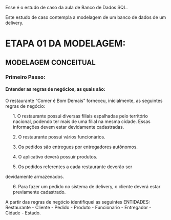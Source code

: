 Esse é o estudo de caso da aula de Banco de Dados SQL.

Este estudo de caso contempla a modelagem de um banco de dados de um delivery.

# ETAPA 01 DA MODELAGEM:

## MODELAGEM CONCEITUAL

### Primeiro Passo:
#### Entender as regras de negócios, as quais são:
<p>O restaurante “Comer é Bom Demais” forneceu, inicialmente, as seguintes regras de negócio: 
</p>
<ol>1. O restaurante possui diversas filiais espalhadas pelo território nacional, podendo ter mais de uma filial na mesma cidade. Essas informações devem estar devidamente cadastradas.</ol> 
<ol>2. O restaurante possui vários funcionários.</ol> 
<ol>3. Os pedidos são entregues por entregadores autônomos.</ol>  
<ol>4. O aplicativo deverá possuir produtos. </ol> 
<ol>5. Os pedidos referentes a cada restaurante deverão ser</ol>  devidamente armazenados. </ol> 
<ol>6. Para fazer um pedido no sistema de delivery, o cliente deverá estar previamente cadastrado.</ol> </p>

A partir das regras de negócio identifiquei as seguintes ENTIDADES:
Restaurante - Cliente - Pedido - Produto - Funcionario - Entregador - Cidade - Estado.